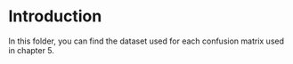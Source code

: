 # Introduction

In this folder, you can find the dataset used for each confusion matrix used in chapter 5.
